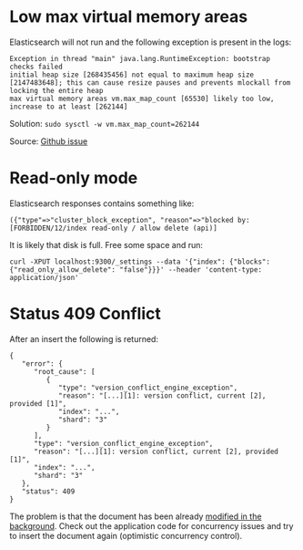 # Low max virtual memory areas

Elasticsearch will not run and the following exception is present in the logs:

```
Exception in thread "main" java.lang.RuntimeException: bootstrap checks failed
initial heap size [268435456] not equal to maximum heap size [2147483648]; this can cause resize pauses and prevents mlockall from locking the entire heap
max virtual memory areas vm.max_map_count [65530] likely too low, increase to at least [262144]
```
    
Solution: `sudo sysctl -w vm.max_map_count=262144`

Source: [Github issue](https://github.com/docker-library/elasticsearch/issues/111)

# Read-only mode

Elasticsearch responses contains something like:

```
({"type"=>"cluster_block_exception", "reason"=>"blocked by: [FORBIDDEN/12/index read-only / allow delete (api)]
```

It is likely that disk is full. Free some space and run:

```
curl -XPUT localhost:9300/_settings --data '{"index": {"blocks": {"read_only_allow_delete": "false"}}}' --header 'content-type: application/json'
```

# Status 409 Conflict

After an insert the following is returned:
```
{
   "error": {
      "root_cause": [
         {
            "type": "version_conflict_engine_exception",
            "reason": "[...][1]: version conflict, current [2], provided [1]",
            "index": "...",
            "shard": "3"
         }
      ],
      "type": "version_conflict_engine_exception",
      "reason": "[...][1]: version conflict, current [2], provided [1]",
      "index": "...",
      "shard": "3"
   },
   "status": 409
}
```

The problem is that the document has been already [modified in the background](https://www.elastic.co/guide/en/elasticsearch/guide/current/optimistic-concurrency-control.html). Check out the application code for concurrency issues and try to insert the document again (optimistic concurrency control).
